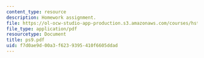```yaml
---
content_type: resource
description: Homework assignment.
file: https://ol-ocw-studio-app-production.s3.amazonaws.com/courses/hst-542j-quantitative-physiology-organ-transport-systems-spring-2004/f7d0ae9d00a3f6239395410f6605ddad_ps9.pdf
file_type: application/pdf
resourcetype: Document
title: ps9.pdf
uid: f7d0ae9d-00a3-f623-9395-410f6605ddad
---
```

